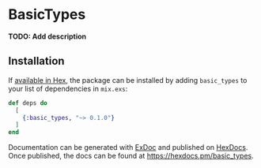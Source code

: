 # BasicTypes

**TODO: Add description**

## Installation

If [available in Hex](https://hex.pm/docs/publish), the package can be installed
by adding `basic_types` to your list of dependencies in `mix.exs`:

```elixir
def deps do
  [
    {:basic_types, "~> 0.1.0"}
  ]
end
```

Documentation can be generated with [ExDoc](https://github.com/elixir-lang/ex_doc)
and published on [HexDocs](https://hexdocs.pm). Once published, the docs can
be found at <https://hexdocs.pm/basic_types>.

